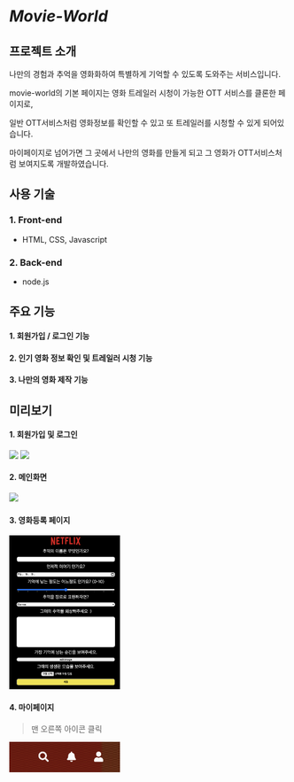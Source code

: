 # *Movie-World*
## 프로젝트 소개
나만의 경험과 추억을 영화화하여 특별하게 기억할 수 있도록 도와주는 서비스입니다. <br>

movie-world의 기본 페이지는 영화 트레일러 시청이 가능한 OTT 서비스를 클론한 페이지로, <br> 

일반 OTT서비스처럼 영화정보를 확인할 수 있고 또 트레일러를 시청할 수 있게 되어있습니다.<br> 

마이페이지로 넘어가면 그 곳에서 나만의 영화를 만들게 되고 그 영화가 OTT서비스처럼 보여지도록 개발하였습니다. 
 
## 사용 기술
### 1. Front-end
- HTML, CSS, Javascript

### 2. Back-end
- node.js

## 주요 기능
#### 1. 회원가입 / 로그인 기능
#### 2. 인기 영화 정보 확인 및 트레일러 시청 기능
#### 3. 나만의 영화 제작 기능 

## 미리보기 
#### 1. 회원가입 및 로그인
<div> 
<img src="/images/회원가입.png" width="300"> <img src="/images/로그인.png" width=300">
</div>

#### 2. 메인화면
<img src="/images/메인화면.gif" width="400">

#### 3. 영화등록 페이지
<img src="/images/영화등록.png" width="200">


#### 4. 마이페이지
> 맨 오른쪽 아이콘 클릭
<img src="/images/로고1.png" width="200">


